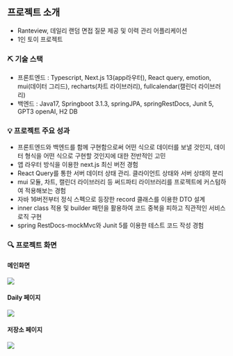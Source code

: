 ## 프로젝트 소개
- Ranteview, 데일리 랜덤 면접 질문 제공 및 이력 관리 어플리케이션
- 1인 토이 프로젝트

### ⛏ 기술 스택
- 프론트엔드 : Typescript, Next.js 13(app라우터), React query, emotion, mui(데이터 그리드), recharts(차트 라이브러리), fullcalendar(캘린더 라이브러리)
- 백엔드 : Java17, Springboot 3.1.3, springJPA, springRestDocs, Junit 5, GPT3 openAI, H2 DB

### 💡 프로젝트 주요 성과
- 프론트엔드와 백엔드를 함께 구현함으로써 어떤 식으로 데이터를 보낼 것인지, 데이터 형식을 어떤 식으로 구현할 것인지에 대한 전반적인 고민
- 앱 라우터 방식을 이용한 next.js 최신 버전 경험
- React Query를 통한 서버 데이터 상태 관리. 클라이언트 상태와 서버 상태의 분리
- mui 모듈, 차트, 캘린더 라이브러리 등 써드파티 라이브러리를 프로젝트에 커스텀하여 적용해보는 경험
- 자바 16버전부터 정식 스펙으로 등장한 record 클래스를 이용한 DTO 설계
- inner class 적용 및 builder 패턴을 활용하여 코드 중복을 피하고 직관적인 서비스 로직 구현
- spring RestDocs-mockMvc와 Junit 5를 이용한 테스트 코드 작성 경험

### 🔍 프로젝트 화면
#### 메인화면
![](https://blog.kakaocdn.net/dn/udOJ0/btsyHZsBaZM/VkW6gVmyjgKg2TJwISOQV0/img.gif)
#### Daily 페이지
![](https://blog.kakaocdn.net/dn/cFUGvt/btsyFlQICfd/cEk6Z7TbHqiGk6hGx0d6PK/img.gif)
#### 저장소 페이지
![](https://blog.kakaocdn.net/dn/bbmmZU/btsyCg3Zw00/VuugXS9Td7yvVkZuYvrgfK/img.gif)
